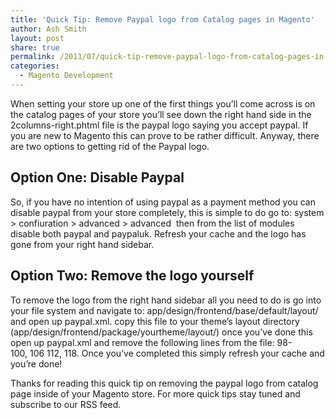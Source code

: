 ```yaml
---
title: 'Quick Tip: Remove Paypal logo from Catalog pages in Magento'
author: Ash Smith
layout: post
share: true
permalink: /2011/07/quick-tip-remove-paypal-logo-from-catalog-pages-in-magento/
categories:
  - Magento Development
---
```

When setting your store up one of the first things you&#8217;ll come across is on the catalog pages of your store you&#8217;ll see down the right hand side in the 2columns-right.phtml file is the paypal logo saying you accept paypal. If you are new to Magento this can prove to be rather difficult. Anyway, there are two options to getting rid of the Paypal logo.

## Option One: Disable Paypal

So, if you have no intention of using paypal as a payment method you can disable paypal from your store completely, this is simple to do go to: system > confiuration > advanced > advanced  then from the list of modules disable both paypal and paypaluk. Refresh your cache and the logo has gone from your right hand sidebar.

## Option Two: Remove the logo yourself

To remove the logo from the right hand sidebar all you need to do is go into your file system and navigate to: app/design/frontend/base/default/layout/ and open up paypal.xml. copy this file to your theme&#8217;s layout directory (app/design/frontend/package/yourtheme/layout/) once you&#8217;ve done this open up paypal.xml and remove the following lines from the file: 98-100, 106 112, 118. Once you&#8217;ve completed this simply refresh your cache and you&#8217;re done!

Thanks for reading this quick tip on removing the paypal logo from catalog page inside of your Magento store. For more quick tips stay tuned and subscribe to our RSS feed.